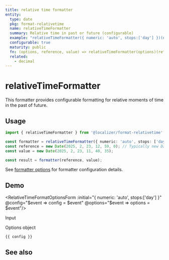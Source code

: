 ```yaml
---
title: relative time formatter
entity:
  type: date
  pkg: format-relativetime
  name: relativeTimeFormatter
  summary: Relative time in past or future (configurable)
  example: "relativeTimeFormatter({ numeric: 'auto', stops:['day'] })(new Date(2025,2,23,11,59,0), new Date(2025, 2, 23, 11, 40, 35))"
  configurable: true
  maturity: public
  fn: (options, reference, value) => relativeTimeFormatter(options)(reference, value)
  related:
    - decimal
---
```


# relativeTimeFormatter <Package name="format-datetime"/>

This formatter provides configurable formatting for relative moments of time in the past of future.

## Usage

```typescript twoslash
import { relativeTimeFormatter } from '@localizer/format-relativetime';

const formatter = relativeTimeFormatter({ numeric: 'auto', stops: ['day'] });
const reference = new Date(2025, 2, 23, 12, 59, 0); // Typically new Date()
const value = new Date(2025, 2, 23, 11, 40, 35);

const result = formatter(reference, value);
```

See [formatter options](./options.md) for formatter configuration details.

## Demo

<script setup>
  import { ref, computed, watch } from 'vue';
  import { NForm, NFormItem } from 'naive-ui/es/form';
  import { NInputNumber } from 'naive-ui/es/input-number';
  import { NSelect } from 'naive-ui/es/select';
  import { NDivider } from 'naive-ui/es/divider';
  import { NCollapse, NCollapseItem } from 'naive-ui/es/collapse';
  import { NDatePicker } from 'naive-ui/es/date-picker';
  import RelativeTimeFormatOptionsForm from './RelativeTimeFormatOptionsForm.vue';

  const reference = ref(1742723940000);
  const value = ref(1742722835000);
  const config = ref();
  const options = ref({});
</script>

<EntityDemo :args="[options, reference, value]">

<RelativeTimeFormatOptionsForm :initial="{ numeric: 'auto', stops:['day'] }" @config="$event => config = $event" @options="$event => options = $event"/>

<NDivider title-placement="left">Input</NDivider>
<NFormItem label="Reference">
<NDatePicker v-model:value="reference" type="datetime" />
</NFormItem>
<NFormItem label="Value">
<NDatePicker v-model:value="value" type="datetime" />
</NFormItem>

<NDivider title-placement="left">Options object</NDivider>

```-vue
{{ config }}
```

</EntityDemo>

## See also

<Entities />
